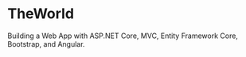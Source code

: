 # TheWorld
Building a Web App with ASP.NET Core, MVC, Entity Framework Core, Bootstrap, and Angular.
